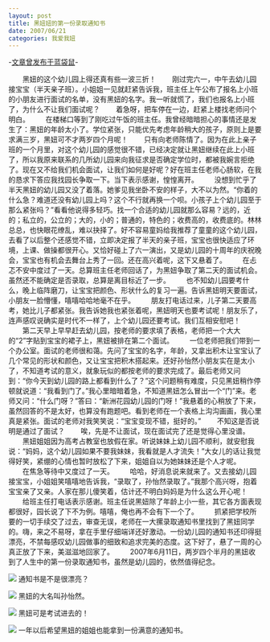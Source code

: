 ```yaml
---
layout: post
title: 黑妞妞的第一份录取通知书
date: 2007/06/21
categories: 我爱我妞
---
```


-[文章曾发布于蓝袋鼠](http://landaishu.hi2net.com/home/blog_read.asp?id=4175&blogid=33285)-




　　黑妞的这个幼儿园上得还真有些一波三折！
　　刚过完六一，中午去幼儿园接宝宝（半天亲子班）。小姐姐一见就赶紧告诉我，班主任上午公布了报名上小班的小朋友进行面试的名单，没有黑妞的名字。我一听就慌了，我们也报名上小班了，为什么不让我们面试呢？
　　着急呀，把车停在一边，赶紧上楼找老师问个明白。
　　在楼梯口等到了刚吃过午饭的班主任。我曾经暗暗担心的事情还是发生了：黑妞的年龄太小了。学位紧张，只能优先考虑年龄稍大的孩子，原则上是要求满三岁，黑妞可不才两岁四个月呢！
　　只有向老师陈情了。因为在此上亲子班的一个月里，对这个幼儿园的感觉很不错，已经决定就让黑妞继续在此上小班了，所以我原来联系的几所幼儿园来向我征求是否确定学位时，都被我婉言拒绝了。现在又不给我们机会面试，让我们如何是好呢？好在班主任老师心肠软，在我的恳求下答应我找园长争取一下。当下表示感谢，惶惶离开。
　　没想到忙乎了半天黑妞的幼儿园又没了着落。她爹见我坐卧不安的样子，大不以为然。“你着的什么急？难道还没有幼儿园上吗？这个不行就再换一个呗。小孩子上个幼儿园至于那么紧张吗？”看看他说得多轻巧。找一个合适的幼儿园就那么容易？远的，近的；私立的，公立的；大的，小的；普通的，特色的；收费高的，收费底的。林林总总，也快眼花缭乱，难以抉择了。好不容易童妈给我推荐了童童的这个幼儿园，去看了以后整个还感觉不错，立即决定报了半天的亲子班，宝宝也很快适应了环境，上课、做操都很开心。又恰好碰上了六一演出，又是幼儿园的十周年的庆祝晚会，宝宝也有机会去舞台上秀了一回。还在高兴着呢，这下又悬着了。
　　在忐忑不安中度过了一天。总算班主任老师回话了，为黑妞争取了第二天的面试机会。虽然还不能确定是否录取，总算是离目标近了一步。
　　也不知幼儿园要考什么，晚上临阵磨刀，让宝宝把颜色、形状什么的复习一遍。告诉黑妞明天要面试，小朋友一脸懵懂，嘻嘻哈哈地毫不在乎。
　　朋友打电话过来，儿子第二天要高考，她比儿子都紧张。我告诉她我也紧张着呢，黑妞明天也要考试呢！朋友乐了，连声感叹说确实是时代不一样了，上个幼儿园还要考试。我们互相安慰吧！
　　第二天早上早早赶去幼儿园，按老师的要求填了表格，老师把一个大大的“2”字贴到宝宝的裙子上，黑妞被排在第二个面试。
　　一位老师把我们带到一个办公室。面试的老师很和蔼。先问了宝宝的名字，年龄，又拿出积木让宝宝认了几个常见的形状和颜色，又让宝宝把积木搭起来。还好孙怡然小朋友实在是太小了，不知道考试的意义，就象玩似的都按老师的要求完成了。最后老师又问到：“你今天到幼儿园的路上都看到什么了？”这个问题稍有难度，只见黑妞稍作停顿就说道：“我看到门了。”我心里暗暗着急，不知道黑妞怎么冒出一个“门”来。老师又问：“什么门呀？”答曰：“新洲花园幼儿园的门呀！”我悬着的心稍放了下来，虽然回答的不是太好，也算没有跑题吧。看到老师在一个表格上沟沟画画，我心里真是紧张。面试的老师对我笑笑说：“宝宝变现不错，挺好的。”
　　不知这是否说明是通过了面试？
　　唉，先是不让面试，现在面试完了还是觉得心里没谱。
　　黑妞姐姐因为高考占教室也放假在家。听说妹妹上幼儿园不顺利，就安慰我说：“妈妈，这个幼儿园如果不要我妹妹，我看就是人才流失！”大女儿的话让我觉得好笑，紧绷的心情也暂时放松了下来，姐姐自以为她妹妹还是个人才呢。
　　在焦急等待中又度过了一天。
　　哈哈，好消息说来就来了。又去接幼儿园接宝宝，小姐姐笑嘻嘻地告诉我，“录取了，孙怡然录取了。”我那个高兴呀，抱着宝宝亲了又亲。人家在那儿傻笑着，估计还不明白妈妈是为什么这么开心呢！
　　给班主任打电话表示感谢。班主任说黑妞除了年龄上小一些，其它各方面表现都很好，园长说了下不为例。嘻嘻，俺也再不会有下一个了。
　　抓紧把学校所要的一切手续交了过去，审查无误，老师在一大摞录取通知书里找到了黑妞同学的。嗨，来之不易呀，拿在手里仔细端详还好激动。一份幼儿园的通知书还印得挺漂亮，不禁每感叹幼儿园做事的细致和追求完美的态度。这下好了，悬了一周的心真正放了下来，美滋滋地回家了。
　　2007年6月11日，两岁四个半月的黑妞收到了人生中的第一份录取通知书，虽然是幼儿园的，依然值得纪念。 

![](http://heiniuniu-static.wusisu.com/heiniuniu_uploads/upload2007a/20076219421138.jpg)
通知书是不是很漂亮？

![](http://heiniuniu-static.wusisu.com/heiniuniu_uploads/upload2007a/20076219546157.jpg)
黑妞的大名叫孙怡然。

![](http://heiniuniu-static.wusisu.com/heiniuniu_uploads/upload2007a/2007621982462.jpg)
黑妞可是考试进去的！

![](http://heiniuniu-static.wusisu.com/heiniuniu_uploads/upload2007a/200762192219415.jpg)
一年以后希望黑妞的姐姐也能拿到一份满意的通知书。
